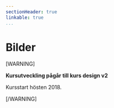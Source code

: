 ```yaml
---
sectionHeader: true
linkable: true
...
```

Bilder
=======================

[WARNING]

**Kursutveckling pågår till kurs design v2**

Kursstart hösten 2018.

[/WARNING]

